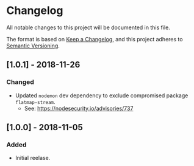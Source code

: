 # Changelog
All notable changes to this project will be documented in this file.

The format is based on [Keep a Changelog](https://keepachangelog.com/en/1.0.0/),
and this project adheres to [Semantic Versioning](https://semver.org/spec/v2.0.0.html).

## [1.0.1] - 2018-11-26
### Changed
- Updated `nodemon` dev dependency to exclude compromised package `flatmap-stream`.
  - See: https://nodesecurity.io/advisories/737

## [1.0.0] - 2018-11-05
### Added
- Initial reelase.